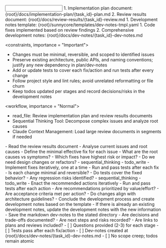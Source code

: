 <input>
  <context>
    1. Implementation plan document: {root}/docs/implementation-plan/{task_id}-plan.md
    2. Review results document: {root}/docs/review-results/{task_id}-review.md
  </context>
  <templates>
    1. Development notes template: {root}/sunnycore/templates/dev-notes-tmpl.yaml
  </templates>
</input>

<output>
  1. Code fixes implemented based on review findings
  2. Comprehensive development notes: {root}/docs/dev-notes/{task_id}-dev-notes.md
</output>

<constraints, importance = "Important">
  - Changes must be minimal, reversible, and scoped to identified issues
  - Preserve existing architecture, public APIs, and naming conventions; justify any new dependency in plan/dev-notes
  - Add or update tests to cover each fix/action and run tests after every change
  - Follow project style and lint rules; avoid unrelated reformatting or file churn
  - Keep todos updated per stages and record decisions/risks in the development notes
</constraints>

<workflow, importance = "Normal">
  <stage id="1: Analyse the current issues">
  <tools>
  - read_file: Review implementation plan and review results documents
  - Sequential Thinking Tool: Decompose complex issues and analyze root causes
  - Claude Context Management: Load large review documents in segments if needed
  </tools>
  - Read the review results document
  - Analyse current issues and root causes
  - Define the minimal effective fix for each issue

  <questions>
  - What are the root causes vs symptoms?
  - Which fixes have highest risk or impact?
  - Do we need design changes or refactors?
  </questions>
  </stage>

  <stage id="2: Fix the issues">
  <tools>
  - sequential_thinking
  - todo_write
  </tools>
  - Implement fixes iteratively, one at a time
  - Run and pass tests after each fix

  <questions>
  - Is each change minimal and reversible?
  - Do tests cover the fixed behavior?
  - Any regression risks identified?
  </questions>
  </stage>

  <stage id="3: Enact recommended actions">
  <tools>
  - sequential_thinking
  - todo_write
  </tools>
  - Enact the recommended actions iteratively
  - Run and pass tests after each action
  
  <questions>
  - Are recommendations prioritized by value/effort?
  - Are acceptance criteria met per action?
  - Do changes align with architecture guidelines?
  </questions>
  </stage>

  <stage id="4: Create a development notes">
  - Conclude the development process and create development notes based on the template
  - If there is already an existing development notes, update the development notes with the new information
  - Save the markdown dev-notes to the stated directory

  <questions>
  - Are decisions and trade-offs documented?
  - Are next steps and risks recorded?
  - Are links to plans and reviews included?
  </questions>
  </stage>

  <checks>
  - [ ] Questions provided (2-3) for each stage
  - [ ] Tests pass after each fix/action
  - [ ] Dev-notes created at {root}/docs/dev-notes/{task_id}-dev-notes.md
  - [ ] No scope creep; todos remain atomic
  </checks>
</workflow>

